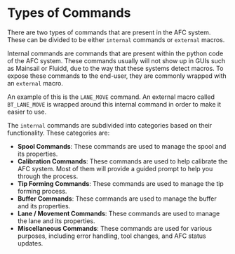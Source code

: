 # Types of Commands

There are two types of commands that are present in the AFC system. These can be divided to be either `internal` 
commands or `external` macros.

Internal commands are commands that are present within the python code of the AFC system. These commands usually will 
not show up in GUIs such as Mainsail or Fluidd, due to the way that these systems detect macros. To expose these 
commands to the end-user, they are commonly wrapped with an `external` macro.

An example of this is the `LANE_MOVE` command. An external macro called `BT_LANE_MOVE` is wrapped around this internal 
command in order to make it easier to use.

The `internal` commands are subdivided into categories based on their functionality. These categories are:

- **Spool Commands**: These commands are used to manage the spool and its properties.
- **Calibration Commands**: These commands are used to help calibrate the AFC system. Most of them will provide a guided 
  prompt to help you through the process.
- **Tip Forming Commands**: These commands are used to manage the tip forming process.
- **Buffer Commands**: These commands are used to manage the buffer and its properties.
- **Lane / Movement Commands**: These commands are used to manage the lane and its properties.
- **Miscellaneous Commands**: These commands are used for various purposes, including error handling, tool changes, and 
  AFC status updates.




